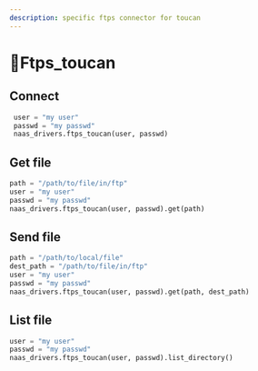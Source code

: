 ```yaml
---
description: specific ftps connector for toucan
---
```


# 📂Ftps\_toucan

## Connect

```python
 user = "my user"
 passwd = "my passwd"
 naas_drivers.ftps_toucan(user, passwd)
```

## Get file

```python
path = "/path/to/file/in/ftp"
user = "my user"
passwd = "my passwd"
naas_drivers.ftps_toucan(user, passwd).get(path)
```

## Send file

```python
path = "/path/to/local/file"
dest_path = "/path/to/file/in/ftp"
user = "my user"
passwd = "my passwd"
naas_drivers.ftps_toucan(user, passwd).get(path, dest_path)
```

## List file

```python
user = "my user"
passwd = "my passwd"
naas_drivers.ftps_toucan(user, passwd).list_directory()
```

